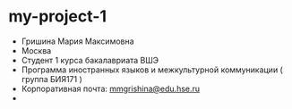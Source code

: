 # my-project-1
- Гришина Мария Максимовна
- Москва
- Студент 1 курса бакалавриата ВШЭ
- Программа иностранных языков и межкультурной коммуникации ( группа БИЯ171 )
- Корпоративная почта: mmgrishina@edu.hse.ru
- [Моя страница вконтакте]: <https://vk.com/mariagrishinaa>
